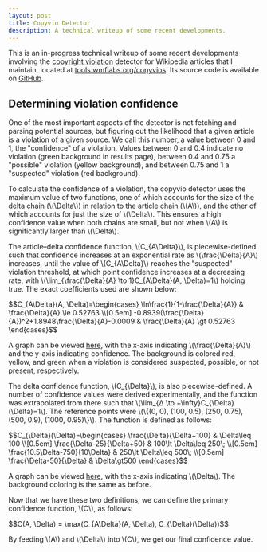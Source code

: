 ```yaml
---
layout: post
title: Copyvio Detector
description: A technical writeup of some recent developments.
---
```


This is an in-progress technical writeup of some recent developments involving
the [copyright violation](//en.wikipedia.org/wiki/WP:COPYVIO) detector for
Wikipedia articles that I maintain, located at
[tools.wmflabs.org/copyvios](//tools.wmflabs.org/copyvios). Its source code is
available on [GitHub](//github.com/earwig/copyvios).

## Determining violation confidence

One of the most important aspects of the detector is not fetching and parsing
potential sources, but figuring out the likelihood that a given article is a
violation of a given source. We call this number, a value between 0 and 1, the
"confidence" of a violation. Values between 0 and 0.4 indicate no violation
(green background in results page), between 0.4 and 0.75 a "possible" violation
(yellow background), and between 0.75 and 1 a "suspected" violation (red
background).

To calculate the confidence of a violation, the copyvio detector uses the
maximum value of two functions, one of which accounts for the size of the delta
chain (<span>\\(\Delta\\)</span>) in relation to the article chain
(<span>\\(A\\)</span>), and the other of which accounts for just the size of
<span>\\(\Delta\\)</span>. This ensures a high confidence value when both
chains are small, but not when <span>\\(A\\)</span> is significantly larger
than <span>\\(\Delta\\)</span>.

The article–delta confidence function, <span>\\(C_{A\Delta}\\)</span>, is
piecewise-defined such that confidence increases at an exponential rate as
<span>\\(\frac{\Delta}{A}\\)</span> increases, until the value of
<span>\\(C_{A\Delta}\\)</span> reaches the "suspected" violation threshold, at
which point confidence increases at a decreasing rate, with
<span>\\(\lim_{\frac{\Delta}{A} \to 1}C\_{A\Delta}(A, \Delta)=1\\)</span>
holding true. The exact coefficients used are shown below:

<div>$$C_{A\Delta}(A, \Delta)=\begin{cases} \ln\frac{1}{1-\frac{\Delta}{A}} &
\frac{\Delta}{A} \le 0.52763 \\[0.5em]
-0.8939(\frac{\Delta}{A})^2+1.8948\frac{\Delta}{A}-0.0009 &
\frac{\Delta}{A} \gt 0.52763 \end{cases}$$</div>

A graph can be viewed [here](/static/article-delta_confidence_function.pdf),
with the x-axis indicating <span>\\(\frac{\Delta}{A}\\)</span> and the y-axis
indicating confidence. The background is colored red, yellow, and green when a
violation is considered suspected, possible, or not present, respectively.

The delta confidence function, <span>\\(C_{\Delta}\\)</span>, is also
piecewise-defined. A number of confidence values were derived experimentally,
and the function was extrapolated from there such that
<span>\\(\lim_{Δ \to +\infty}C\_{\Delta}(\Delta)=1\\)</span>. The reference
points were <span>\\(\\{(0, 0), (100, 0.5), (250, 0.75), (500, 0.9),
(1000, 0.95)\\}\\)</span>. The function is defined as follows:

<div>$$C_{\Delta}(\Delta)=\begin{cases} \frac{\Delta}{\Delta+100} & \Delta\leq
100 \\[0.5em] \frac{\Delta-25}{\Delta+50} &  100\lt \Delta\leq 250\; \\[0.5em]
\frac{10.5\Delta-750}{10\Delta} & 250\lt \Delta\leq 500\; \\[0.5em]
\frac{\Delta-50}{\Delta} & \Delta\gt500 \end{cases}$$</div>

A graph can be viewed [here](/static/delta_confidence_function.pdf), with the
x-axis indicating <span>\\(\Delta\\)</span>. The background coloring is the
same as before.

Now that we have these two definitions, we can define the primary confidence
function, <span>\\(C\\)</span>, as follows:

<div>$$C(A, \Delta) = \max(C_{A\Delta}(A, \Delta), C_{\Delta}(\Delta))$$</div>

By feeding <span>\\(A\\)</span> and <span>\\(\Delta\\)</span> into
<span>\\(C\\)</span>, we get our final confidence value.
